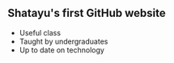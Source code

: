## Shatayu's first GitHub website

- Useful class
- Taught by undergraduates
- Up to date on technology
